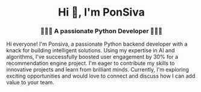 

<h1 align="center">Hi 👋, I'm PonSiva</h1>
<h3 align="center">👨🏻‍💻 A passionate Python Developer 👨🏻‍💻</h3>
<p>Hi everyone! I'm Ponsiva, a passionate Python backend developer with a knack for building intelligent solutions. Using my expertise in
AI and algorithms, I've successfully boosted user engagement by 30% for a recommendation engine project. I'm eager to contribute my
skills to innovative projects and learn from brilliant minds. Currently, I'm exploring exciting opportunities and would love to connect
and discuss how I can add value to your team.</p>
